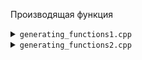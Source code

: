 Производящая функция
<details>
<summary><code>generating_functions1.cpp</code></summary>
[Atcoder Beginner 285 Ex](https://atcoder.jp/contests/abc285/tasks/abc285_h)

</details>
<details>
<summary><code>generating_functions2.cpp</code></summary>
[USACO 2019 December Platinum Tree Depth](http://usaco.org/index.php?page=viewproblem2&cpid=974)
</details>